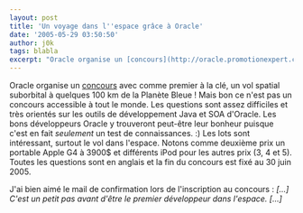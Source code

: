 ```yaml
---
layout: post
title: 'Un voyage dans l''espace grâce à Oracle'
date: '2005-05-29 03:50:50'
author: j0k
tags: blabla
excerpt: "Oracle organise un [concours](http://oracle.promotionexpert.com/SpaceSweepstakes/fr/index.jsp) avec comme premier à la clé, un vol spatial suborbital à quelques 100 km de la Planète Bleue !     \nMais bon ce n'est pas un concours accessible à tout le monde. Les questions sont assez difficiles et très orientés sur les outils de développement Java et SOA      …"
---
```


Oracle organise un [concours](http://oracle.promotionexpert.com/SpaceSweepstakes/fr/index.jsp) avec comme premier à la clé, un vol spatial suborbital à quelques 100 km de la Planète Bleue !
Mais bon ce n'est pas un concours accessible à tout le monde. Les questions sont assez difficiles et très orientés sur les outils de développement Java et SOA d'Oracle. Les bons développeurs Oracle y trouveront peut-être leur bonheur puisque c'est en fait *seulement* un test de connaissances. :)   Les lots sont intéressant, surtout le vol dans l'espace. Notons comme deuxième prix un portable Apple G4 à 3900$ et différents iPod pour les autres prix (3, 4 et 5).   Toutes les questions sont en anglais et la fin du concours est fixé au 30 juin 2005.

J'ai bien aimé le mail de confirmation lors de l'inscription au concours :   *[...] C'est un petit pas avant d'être le premier développeur dans l'espace. [...]*
